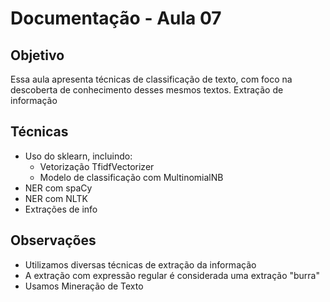 # Documentação - Aula 07

## Objetivo
Essa aula apresenta técnicas de classificação de texto, com foco na descoberta de conhecimento desses mesmos textos. Extração de informação

## Técnicas
- Uso do sklearn, incluindo:
  - Vetorização TfidfVectorizer
  - Modelo de classificação com MultinomialNB
- NER com spaCy
- NER com NLTK
- Extrações de info

## Observações 
- Utilizamos diversas técnicas de extração da informação
- A extração com expressão regular é considerada uma extração "burra"
- Usamos Mineração de Texto
